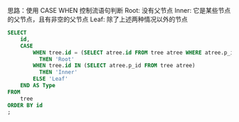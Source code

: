 
思路：使用 CASE WHEN 控制流语句判断
Root: 没有父节点
Inner: 它是某些节点的父节点，且有非空的父节点
Leaf: 除了上述两种情况以外的节点

```sql
SELECT
    id,
    CASE
        WHEN tree.id = (SELECT atree.id FROM tree atree WHERE atree.p_id IS NULL)
          THEN 'Root'
        WHEN tree.id IN (SELECT atree.p_id FROM tree atree)
          THEN 'Inner'
        ELSE 'Leaf'
    END AS Type
FROM
    tree
ORDER BY id
;
```